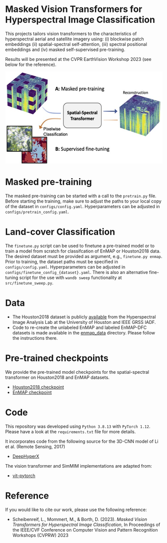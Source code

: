 # Masked Vision Transformers for Hyperspectral Image Classification

This projects tailors vision transformers to the characteristics of hyperspectral aerial and satellite imagery using: (i) blockwise patch embeddings (ii) spatial-spectral self-attention, (iii) spectral positional embeddings and (iv) masked self-supervised pre-training.

Results will be presented at the CVPR EarthVision Workshop 2023 (see below for the reference).

<p align="center">
  <img width="536" height="295" src="./figure1.jpg">
</p>

# Masked pre-training
The masked pre-training can be started with a call to the `pretrain.py` file.
Before starting the training, make sure to adjust the paths to your local copy of the dataset in `configs/config.yaml`. Hyperparameters can be adjusted in `configs/pretrain_config.yaml`.

# Land-cover Classification
The `finetune.py` script can be used to finetune a pre-trained model or to train a model from scratch for classifcation of EnMAP or Houston2018 data. The desired dataset must be provided as argument, e.g., `finetune.py enmap`. Prior to training, the dataset paths must be specified in `configs/config.yaml`. Hyperparameters can be adjusted in `configs/finetune_config_{dataset}.yaml`. There is also an alternative fine-tuning script for the use with  `wandb sweep` functionality at `src/finetune_sweep.py`.

# Data
* The Houston2018 dataset is publicly [available](https://hyperspectral.ee.uh.edu/?page_id=1075) from the Hyperspectral Image Analysis Lab at the University of Houston and IEEE GRSS IADF.
* Code to re-create the unlabeled EnMAP and labeled EnMAP-DFC datasets is made available in the [enmap_data](enmap_data/) directory. Please follow the instructions there.

# Pre-trained checkpoints
We provide the pre-trained model checkpoints for the spatial-spectral transformer on Houston2018 and EnMAP datasets.
* [Houston2018 checkpoint](checkpoints/pretrained_ViTSpatialSpectral_200ep_houston2018.pth)
* [EnMAP checkpoint](checkpoints/pretrained_ViTSpatialSpectral_200ep_enmap.pth)

# Code
This repository was developed using `Python 3.8.13` with `PyTorch 1.12`. Please have a look at the `requirements.txt` file for more details.

It incorporates code from the following source for the 3D-CNN model of Li et al. (Remote Sensing, 2017)
* [DeepHyperX](https://github.com/nshaud/DeepHyperX)

The vision transformer and SimMIM implementations are adapted from:
* [vit-pytorch](https://github.com/lucidrains/vit-pytorch)

# Reference
If you would like to cite our work, please use the following reference:

* Scheibenreif, L., Mommert, M., & Borth, D. (2023). *Masked Vision Transformers for Hyperspectral Image Classification*, In Proceedings of the IEEE/CVF Conference on Computer Vision and Pattern Recognition Workshops (CVPRW) 2023 